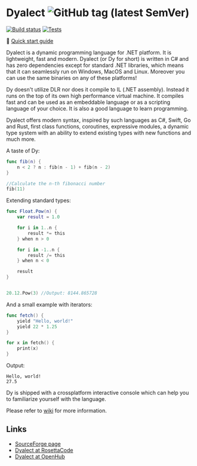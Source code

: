# Dyalect ![GitHub tag (latest SemVer)](https://img.shields.io/badge/version-0.32-royalblue.svg)

[![Build status](https://ci.appveyor.com/api/projects/status/lu26t16of7nhetp0?svg=true)](https://ci.appveyor.com/project/vorov2/dyalect)
[![Tests](https://img.shields.io/appveyor/tests/vorov2/dyalect.svg)](https://ci.appveyor.com/project/vorov2/dyalect)

:blue_book: [Quick start guide](https://github.com/vorov2/dyalect/wiki/Language-overview)

Dyalect is a dynamic programming language for .NET platform.
It is lightweight, fast and modern. Dyalect (or Dy for short) is
written in C# and has zero dependencies except for standard .NET
libraries, which means that it can seamlessly run on Windows, MacOS
and Linux. Moreover you can use the same binaries on any of these 
platforms!

Dy doesn't utilize DLR nor does it compile to IL (.NET assembly). Instead
it runs on the top of its own high performance virtual machine. It
compiles fast and can be used as an embeddable language or as a
scripting language of your choice. It is also a good language to learn
programming.

Dyalect offers modern syntax, inspired by such languages as C#, Swift,
Go and Rust, first class functions, coroutines, expressive modules,
a dynamic type system with an ability to extend existing types with
new functions and much more.

A taste of Dy:

```swift
func fib(n) {
    n < 2 ? n : fib(n - 1) + fib(n - 2)
}

//Calculate the n-th fibonacci number
fib(11)
```

Extending standard types:

```swift
func Float.Pow(n) {
    var result = 1.0

    for i in 1..n {
        result *= this
    } when n > 0

    for i in -1..n {
        result /= this
    } when n < 0

    result
}


20.12.Pow(3) //Output: 8144.865728
```

And a small example with iterators:

```swift
func fetch() { 
    yield "Hello, world!"
    yield 22 * 1.25
}

for x in fetch() {
    print(x)
}
```

Output:

```
Hello, world!
27.5
```

Dy is shipped with a crossplatform interactive console which can
help you to familiarize yourself with the language.

Please refer to [wiki](https://github.com/vorov2/dyalect/wiki) for more information.

## Links

* [SourceForge page](https://sourceforge.net/projects/dyalect/)
* [Dyalect at RosettaCode](http://rosettacode.org/wiki/Category:Dyalect)
* [Dyalect at OpenHub](https://www.openhub.net/p/dyalect)

